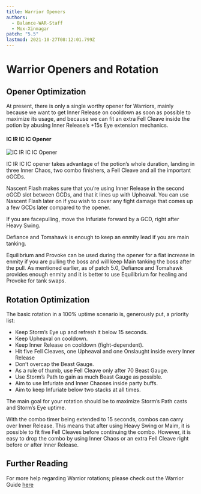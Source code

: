 ```yaml
---
title: Warrior Openers
authors:
  - Balance-WAR-Staff
  - Mox-Xinmagar
patch: "5.5"
lastmod: 2021-10-27T08:12:01.799Z
---
```

# Warrior Openers and Rotation

## Opener Optimization

At present, there is only a single worthy opener for Warriors, mainly because we want to get Inner Release on cooldown as soon as possible to maximize its usage, and because we can fit an extra Fell Cleave inside the potion by abusing Inner Release’s +15s Eye extension mechanics.

#### IC IR IC IC Opener

![IC IR IC IC Opener](https://cdn.discordapp.com/attachments/752334526449057853/884760228699189309/unknown.png)

IC IR IC IC opener takes advantage of the potion’s whole duration, landing in three Inner Chaos, two combo finishers, a Fell Cleave and all the important oGCDs.

Nascent Flash makes sure that you’re using Inner Release in the second oGCD slot between GCDs, and that it lines up with Upheaval. You can use Nascent Flash later on if you wish to cover any fight damage that comes up a few GCDs later compared to the opener.

If you are facepulling, move the Infuriate forward by a GCD, right after Heavy Swing.

Defiance and Tomahawk is enough to keep an enmity lead if you are main tanking. 

Equilibrium and Provoke can be used during the opener for a flat increase in enmity if you are pulling the boss and will keep Main tanking the boss after the pull. As mentioned earlier, as of patch 5.0, Defiance and Tomahawk provides enough enmity and it is better to use Equilibrium for healing and Provoke for tank swaps.

## Rotation Optimization

The basic rotation in a 100% uptime scenario is, generously put, a priority list:

* Keep Storm’s Eye up and refresh it below 15 seconds.
* Keep Upheaval on cooldown.
* Keep Inner Release on cooldown (fight-dependent).
* Hit five Fell Cleaves, one Upheaval and one Onslaught inside every Inner Release
* Don’t overcap the Beast Gauge.
* As a rule of thumb, use Fell Cleave only after 70 Beast Gauge.
* Use Storm’s Path to gain as much Beast Gauge as possible.
* Aim to use Infuriate and Inner Chaoses inside party buffs.
* Aim to keep Infuriate below two stacks at all times.

The main goal for your rotation should be to maximize Storm’s Path casts and Storm’s Eye uptime.

With the combo timer being extended to 15 seconds, combos can carry over Inner Release. This means that after using Heavy Swing or Maim, it is possible to fit five Fell Cleaves before continuing the combo. However, it is easy to drop the combo by using Inner Chaos or an extra Fell Cleave right before or after Inner Release.

## Further Reading

For more help regarding Warrior rotations; please check out the Warrior Guide [here](/jobs/tanks/warrior/how-to-fell-cleave-an-angry-wannabe-healer-also-known-as-warrior-5-0-the-guide/)
